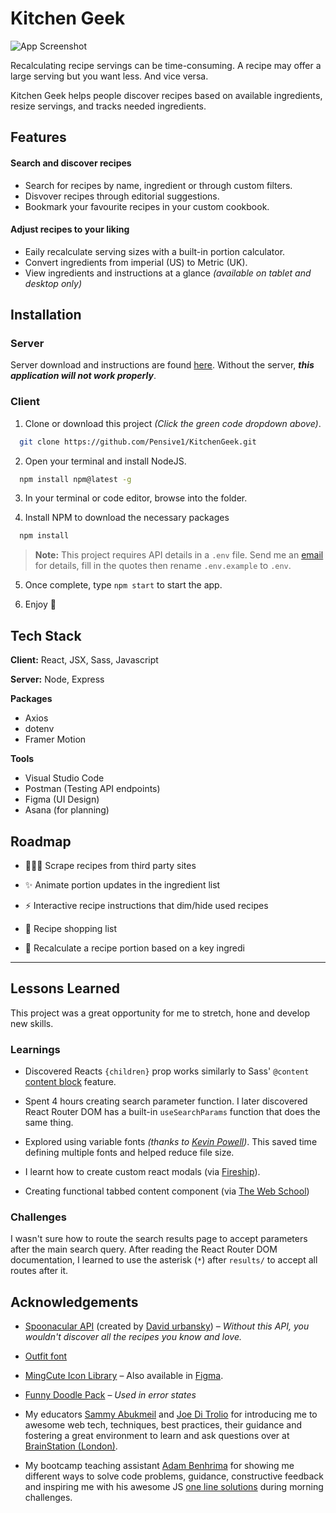 # Kitchen Geek

![App Screenshot](https://via.placeholder.com/468x300?text=App+Screenshot+Here)

Recalculating recipe servings can be time-consuming. A recipe may offer a large serving but you want less. And vice versa.

Kitchen Geek helps people discover recipes based on available ingredients, resize servings, and tracks needed ingredients.

## Features

#### Search and discover recipes

- Search for recipes by name, ingredient or through custom filters.
- Disvover recipes through editorial suggestions.
- Bookmark your favourite recipes in your custom cookbook.

#### Adjust recipes to your liking

- Eaily recalculate serving sizes with a built-in portion calculator.
- Convert ingredients from imperial (US) to Metric (UK).
- View ingredients and instructions at a glance _(available on tablet and desktop only)_

## Installation

### Server

Server download and instructions are found [here](https://github.com/Pensive1/KitchenGeek-Server).
Without the server, **_this application will not work properly_**.

### Client

1. Clone or download this project _(Click the green code dropdown above)_.

```bash
  git clone https://github.com/Pensive1/KitchenGeek.git
```

2. Open your terminal and install NodeJS.

```bash
  npm install npm@latest -g
```

3. In your terminal or code editor, browse into the folder.

4. Install NPM to download the necessary packages

```bash
  npm install
```

> **Note:** This project requires API details in a `.env` file. Send me an [email](mailto:racquaye89@gmail.com?subject=Kitchen%20Geek%20env%20info) for details, fill in the quotes then rename `.env.example` to `.env`.

5. Once complete, type `npm start` to start the app.

6. Enjoy 🙂

## Tech Stack

**Client:** React, JSX, Sass, Javascript

**Server:** Node, Express

**Packages**

- Axios
- dotenv
- Framer Motion

**Tools**

- Visual Studio Code
- Postman (Testing API endpoints)
- Figma (UI Design)
- Asana (for planning)

## Roadmap

- 🧑🏽‍🍳 Scrape recipes from third party sites

- ✨ Animate portion updates in the ingredient list

- ⚡️ Interactive recipe instructions that dim/hide used recipes

- 🛒 Recipe shopping list

- 🥕 Recalculate a recipe portion based on a key ingredi

---

## Lessons Learned

This project was a great opportunity for me to stretch, hone and develop new skills.

### Learnings

- Discovered Reacts `{children}` prop works similarly to Sass' `@content` [content block](https://sass-lang.com/documentation/at-rules/mixin#content-blocks) feature.

- Spent 4 hours creating search parameter function. I later discovered React Router DOM has a built-in `useSearchParams` function that does the same thing.

- Explored using variable fonts _(thanks to [Kevin Powell](https://www.youtube.com/@KevinPowell/featured))_. This saved time defining multiple fonts and helped reduce file size.

- I learnt how to create custom react modals (via [Fireship](https://www.youtube.com/watch?v=SuqU904ZHA4)).

- Creating functional tabbed content component (via [The Web School](https://www.youtube.com/watch?v=WkREeDy2WQ4))

### Challenges

I wasn't sure how to route the search results page to accept parameters after the main search query. After reading the React Router DOM documentation, I learned to use the asterisk (`*`) after `results/` to accept all routes after it.

## Acknowledgements

- [Spoonacular API](https://spoonacular.com/food-api) (created by [David urbansky](https://github.com/ddsky)) – _Without this API, you wouldn't discover all the recipes you know and love._

- [Outfit font](https://fonts.google.com/specimen/Outfit)

- [MingCute Icon Library](https://www.mingcute.com/) – Also available in [Figma](https://www.figma.com/community/file/1021803365995387735).

- [Funny Doodle Pack](https://ui8.net/magika-studio-ae8379/products/funny-doodle-pack) – _Used in error states_
- My educators [Sammy Abukmeil](https://github.com/SammyAbukmeil) and [Joe Di Trolio](https://github.com/Scribbio) for introducing me to awesome web tech, techniques, best practices, their guidance and fostering a great environment to learn and ask questions over at [BrainStation (London)](https://brainstation.io/london/software-engineering-bootcamp).

- My bootcamp teaching assistant [Adam Benhrima](https://github.com/AdamBenhrima) for showing me different ways to solve code problems, guidance, constructive feedback and inspiring me with his awesome JS [one line solutions](https://betterprogramming.pub/chaining-patterns-in-javascript-df05e3030ee7) during morning challenges.

